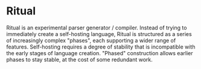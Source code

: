 # Ritual

Ritual is an experimental parser generator / compiler.  Instead of trying to immediately create a self-hosting language, Ritual is structured as a series of increasingly complex "phases", each supporting a wider range of features. Self-hosting requires a degree of stability that is incompatible with the early stages of language creation. "Phased" construction allows earlier phases to stay stable, at the cost of some redundant work.
